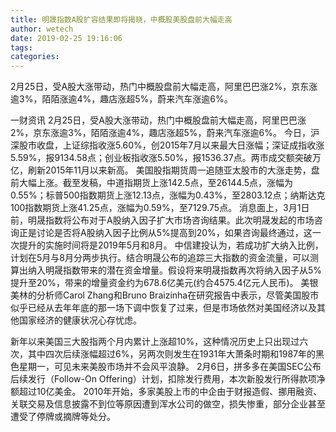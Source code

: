 ```yaml
---
title: 明晟指数A股扩容结果即将揭晓，中概股美股盘前大幅走高
author: wetech
date: 2019-02-25 19:16:06
tags: 
categories: 
---
```

2月25日，受A股大涨带动，热门中概股盘前大幅走高，阿里巴巴涨2%，京东涨逾3%，陌陌涨逾4%，趣店涨超5%，蔚来汽车涨逾6%。
<!-- more -->
一财资讯
2月25日，受A股大涨带动，热门中概股盘前大幅走高，阿里巴巴涨2%，京东涨逾3%，陌陌涨逾4%，趣店涨超5%，蔚来汽车涨逾6%。
今日，沪深股市收盘，上证综指收涨5.60%，创2015年7月以来最大日涨幅；深证成指收涨5.59%，报9134.58点；创业板指收涨5.50%，报1536.37点。两市成交额突破万亿，刷新2015年11月以来新高。
美国股指期货周一追随亚太股市的大涨走势，盘前大幅上涨。截至发稿，中道指期货上涨142.5点，至26144.5点，涨幅为0.55%；标普500指数期货上涨12.13点，涨幅为0.43%，至2803.12点；纳斯达克100指数期货上涨41.25点，涨幅为0.59%，至7129.75点。
消息面上，3月1日前，明晟指数将公布对于A股纳入因子扩大市场咨询结果。此次明晟发起的市场咨询正是讨论是否将A股纳入因子比例从5%提高到20%，如果咨询最终通过，这一次提升的实施时间将是2019年5月和8月。
中信建投认为，若成功扩大纳入比例，计划在5月与8月分两步执行。结合明晟公布的追踪三大指数的资金流量，可以测算出纳入明晟指数带来的潜在资金增量。假设将来明晟指数再次将纳入因子从5%提升至20%，带来的增量资金约为678.6亿美元(约合4575.4亿元人民币)。
美银美林的分析师Carol Zhang和Bruno Braizinha在研究报告中表示，尽管美国股市似乎已经从去年年底的那一场下调中恢复了过来，但是市场依然对美国经济以及其他国家经济的健康状况心存忧虑。
 
 
新年以来美国三大股指两个月内累计上涨超10%，这种情况历史上只出现过六次，其中四次后续涨幅超过6%，另两次则发生在1931年大萧条时期和1987年的黑色星期一，可见未来美股市场并不会风平浪静。
2月6日，拼多多在美国SEC公布后续发行（Follow-On Offering）计划，扣除发行费用，本次新股发行所得款项净额超过10亿美金。
2010年开始，多家美股上市的中企由于财报造假、挪用融资、关联交易及信息披露不到位等原因遭到浑水公司的做空，损失惨重，部分企业甚至遭受了停牌或摘牌等处分。
